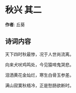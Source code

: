 # 秋兴  其二

**作者**: 丘葵

## 诗词内容

天下四时秋最惨，况于人世尚流离。

向来犬吠鸡鸣处，今见猿啼鬼哭悲。

泪洒黄花金灿烂，寒生白骨玉参差。

满山寂寞秋梧冷，正是愁肠欲断时。

